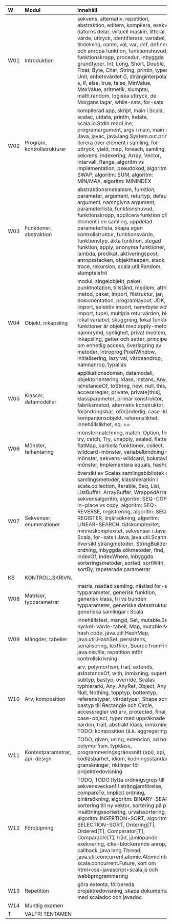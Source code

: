 | W   | Modul                         | Innehåll |
|:----|:------------------------------|:--|
| W01 | Introduktion                  | sekvens, alternativ, repetition, abstraktion, editera, kompilera, exekvera, datorns delar, virtuell maskin, litteral, värde, uttryck, identifierare, variabel, typ, tilldelning, namn, val, var, def, definera och anropa funktion, funktionshuvud, funktionskropp, procedur, inbyggda grundtyper, Int, Long, Short, Double, Float, Byte, Char, String, println, typen Unit, enhetsvärdet (), stränginterpolatorn s, if, else, true, false, MinValue, MaxValue, aritmetik, slumptal, math.random, logiska uttryck, de Morgans lagar, while-sats, for-sats |
| W02 | Program, kontrollstrukturer   | kompilerad app, skript, main i Scala, scalac, utdata, println, indata, scala.io.StdIn.readLine, programargument, args i main, main i Java, javac, java.lang.System.out.println, iterera över element i samling, for-uttryck, yield, map, foreach, samling, sekvens, indexering, Array, Vector, intervall, Range, algoritm vs implementation, pseudokod, algoritm: SWAP, algoritm: SUM, algoritm: MIN/MAX, algoritm: MININDEX |
| W03 | Funktioner, abstraktion       | abstraktionsmekanism, funktion, parameter, argument, returtyp, default-argument, namngivna argument, parameterlista, funktionshuvud, funktionskropp, applicera funktion på alla element i en samling, uppdelad parameterlista, skapa egen kontrollstruktur, funktionsvärde, funktionstyp, äkta funktion, stegad funktion, apply, anonyma funktioner, lambda, predikat, aktiveringspost, anropsstacken, objektheapen, stack trace, rekursion, scala.util.Random, slumptalsfrö |
| W04 | Objekt, inkapsling            | modul, singelobjekt, paket, punktnotation, tillstånd, medlem, attribut, metod, paket, import, filstruktur, jar, dokumentation, programlayout, JDK, import, selektiv import, namnbyte vid import, tupel, multipla returvärden, block, lokal variabel, skuggning, lokal funktion, funktioner är objekt med apply-metod, namnrymd, synlighet, privat medlem, inkapsling, getter och setter, principen om enhetlig access, överlagring av metoder, introprog.PixelWindow, initialisering, lazy val, värdeandrop, namnanrop, typalias |
| W05 | Klasser, datamodeller         | applikationsdomän, datamodell, objektorientering, klass, instans, Any, isInstanceOf, toString, new, null, this, accessregler, private, private[this], klassparameter, primär konstruktor, fabriksmetod, alternativ konstruktor, förändringsbar, oföränderlig, case-klass, kompanjonsobjekt, referenslikhet, innehållslikhet, eq, == |
| W06 | Mönster, felhantering         | mönstermatchning, match, Option, throw, try, catch, Try, unapply, sealed, flatten, flatMap, partiella funktioner, collect, wildcard-mönster, variabelbindning i mönster, sekvens-wildcard, bokstavliga mönster, implementera equals, hashcode |
| W07 | Sekvenser, enumerationer      | översikt av Scalas samlingsbibliotek och samlingsmetoder, klasshierarkin i scala.collection, Iterable, Seq, List, ListBuffer, ArrayBuffer, WrappedArray, sekvensalgoritm, algoritm: SEQ-COPY, in-place vs copy, algoritm: SEQ-REVERSE, registrering, algoritm: SEQ-REGISTER, linjärsökning, algoritm: LINEAR-SEARCH, tidskomplexitet, minneskomplexitet, sekvenser i Java vs Scala, for-sats i Java, java.util.Scanner, översikt strängmetoder, StringBuilder, ordning, inbyggda sökmetoder, find, indexOf, indexWhere, inbyggda sorteringsmetoder, sorted, sortWith, sortBy, repeterade parametrar |
| KS  | KONTROLLSKRIVN.               |  |
| W08 | Matriser, typparametrar       | matris, nästlad samling, nästlad for-sats, typparameter, generisk funktion, generisk klass, fri vs bunden typparameter, generiska datastrukturer, generiska samlingar i Scala |
| W09 | Mängder, tabeller             | innehållstest, mängd, Set, mutable.Set, nyckel-värde-tabell, Map, mutable.Map, hash code, java.util.HashMap, java.util.HashSet, persistens, serialisering, textfiler, Source.fromFile, java.nio.file, repetition inför kontrollskrivning |
| W10 | Arv, komposition              | arv, polymorfism, trait, extends, asInstanceOf, with, inmixning, supertyp, subtyp, bastyp, override, Scalas typhierarki, Any, AnyRef, Object, AnyVal, Null, Nothing, topptyp, bottentyp, referenstyper, värdetyper, Shape som bastyp till Rectangle och Circle, accessregler vid arv, protected, final, case-object, typer med uppräknade värden, trait, abstrakt klass, inmixning, TODO: komposition (ä.k. aggregering) |
| W11 | Kontextparametrar, api-design | TODO, given, using, extension, ad hoc polymorfism, typklass, programmeringsgränssnitt (api), api, kodläsbarhet, idiom, kodningsstandard, granskningar, riktlinjer för projektredovisning |
| W12 | Fördjupning                   | TODO, TODO flytta ordningsgrejs till sekvensveckan!!! strängjämförelse, compareTo, implicit ordning, binärsökning, algoritm: BINARY-SEARCH, sortering till ny vektor, sortering på plats, insättningssortering, urvalssortering, algoritm: INSERTION-SORT, algoritm: SELECTION-SORT, Ordering[T], Ordered[T], Comparator[T], Comparable[T], tråd, jämlöpande exekvering, icke-blockerande anrop, callback, java.lang.Thread, java.util.concurrent.atomic.AtomicInteger, scala.concurrent.Future, kort om html+css+javascript+scala.js och webbprogrammering |
| W13 | Repetition                    | göra extenta, förbereda projektredovisning, skapa dokumentation med scaladoc och javadoc |
| W14 | Muntlig examen                |  |
| T   | VALFRI TENTAMEN               |  |